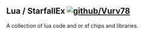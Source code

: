 ## Lua / StarfallEx [![github/Vurv78](https://discordapp.com/api/guilds/824727565948157963/widget.png)](https://discord.gg/epJFC6cNsw)
A collection of lua code and or sf chips and libraries.

